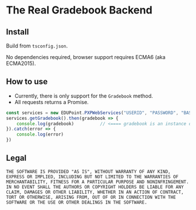 # The Real Gradebook Backend

## Install
Build from `tsconfig.json`.

No dependencies required, browser support requires ECMA6 (aka ECMA2015).

## How to use
- Currently, there is only support for the `Gradebook` method.
- All requests returns a Promise.

```js
const services = new EDUPoint.PXPWebServices("USERID", "PASSWORD", "BASEURL")
services.getGradebook().then(gradebook => {
    console.log(gradebook)          // <==== gradebook is an instance of Gradebook.
}).catch(error => {
    console.log(error)
})
```

## Legal
```
THE SOFTWARE IS PROVIDED "AS IS", WITHOUT WARRANTY OF ANY KIND, EXPRESS OR IMPLIED, INCLUDING BUT NOT LIMITED TO THE WARRANTIES OF MERCHANTABILITY, FITNESS FOR A PARTICULAR PURPOSE AND NONINFRINGEMENT. IN NO EVENT SHALL THE AUTHORS OR COPYRIGHT HOLDERS BE LIABLE FOR ANY CLAIM, DAMAGES OR OTHER LIABILITY, WHETHER IN AN ACTION OF CONTRACT, TORT OR OTHERWISE, ARISING FROM, OUT OF OR IN CONNECTION WITH THE SOFTWARE OR THE USE OR OTHER DEALINGS IN THE SOFTWARE.
```
